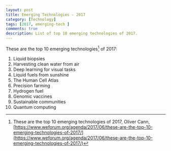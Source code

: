 ```yaml
---
layout: post
title: Emerging Technologies - 2017
category: [Technology]
tags: [2017, emerging-tech ]
comments: true
description: List of top 10 emerging technologies of 2017.
---
```


These are the top 10 emerging technologies[^fn1] of 2017:
1. Liquid biopsies
2. Harvesting clean water from air
3. Deep learning for visual tasks
4. Liquid fuels from sunshine
5. The Human Cell Atlas
6. Precision farming
7. Hydrogen fuel
8. Genomic vaccines
9. Sustainable communities
10. Quantum computing

[^fn1]: These are the top 10 emerging technologies of 2017, Oliver Cann, [https://www.weforum.org/agenda/2017/06/these-are-the-top-10-emerging-technologies-of-2017/](https://www.weforum.org/agenda/2017/06/these-are-the-top-10-emerging-technologies-of-2017/)

